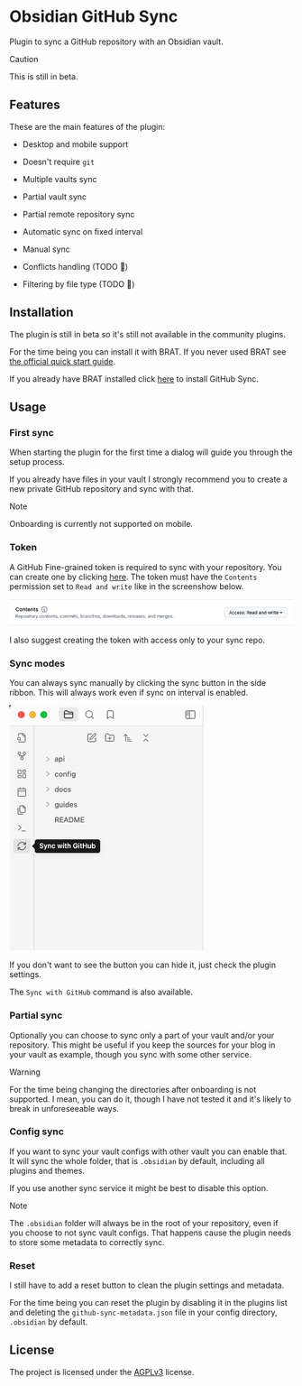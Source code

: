 # Obsidian GitHub Sync

Plugin to sync a GitHub repository with an Obsidian vault.

> [!CAUTION]
> This is still in beta.

## Features

These are the main features of the plugin:

- Desktop and mobile support
- Doesn't require `git`
- Multiple vaults sync
- Partial vault sync
- Partial remote repository sync
- Automatic sync on fixed interval
- Manual sync

- Conflicts handling (TODO 🔨)
- Filtering by file type (TODO 🔨)

## Installation

The plugin is still in beta so it's still not available in the community plugins.

For the time being you can install it with BRAT. If you never used BRAT see [the official quick start guide](https://tfthacker.com/brat-quick-guide).

If you already have BRAT installed click [here](obsidian://brat?plugin=https://github.com/silvanocerza/obsidian-github-sync) to install GitHub Sync.

## Usage

### First sync

When starting the plugin for the first time a dialog will guide you through the setup process.

If you already have files in your vault I strongly recommend you to create a new private GitHub repository and sync with that.

> [!NOTE]
> Onboarding is currently not supported on mobile.

### Token

A GitHub Fine-grained token is required to sync with your repository. You can create one by clicking [here](https://github.com/settings/personal-access-tokens/new).
The token must have the `Contents` permission set to `Read and write` like in the screenshow below.

![GitHub Fine-grained token](./assets/token_permissions.png)

I also suggest creating the token with access only to your sync repo.

### Sync modes

You can always sync manually by clicking the sync button in the side ribbon.
This will always work even if sync on interval is enabled.

![Sync button](./assets/sync_button.png)

If you don't want to see the button you can hide it, just check the plugin settings.

The `Sync with GitHub` command is also available.

### Partial sync

Optionally you can choose to sync only a part of your vault and/or your repository.
This might be useful if you keep the sources for your blog in your vault as example, though you sync with some other service.

> [!WARNING]
> For the time being changing the directories after onboarding is not supported.
> I mean, you can do it, though I have not tested it and it's likely to break in unforeseeable ways.

### Config sync

If you want to sync your vault configs with other vault you can enable that.
It will sync the whole folder, that is `.obsidian` by default, including all plugins and themes.

If you use another sync service it might be best to disable this option.

> [!NOTE]
> The `.obsidian` folder will always be in the root of your repository, even if you choose
> to not sync vault configs. That happens cause the plugin needs to store some metadata to
> correctly sync.

### Reset

I still have to add a reset button to clean the plugin settings and metadata.

For the time being you can reset the plugin by disabling it in the plugins list and deleting the `github-sync-metadata.json`
file in your config directory, `.obsidian` by default.

## License

The project is licensed under the [AGPLv3](https://www.gnu.org/licenses/agpl-3.0.en.html) license.
